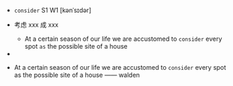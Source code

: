 - `consider` S1 W1 [kənˈsɪdər]
- 考虑 xxx 成 xxx
  - At a certain season of our life we are accustomed to `consider` every spot `as` the possible site of a house
-


- At a certain season of our life we are accustomed to `consider` every spot as the possible site of a house —— walden